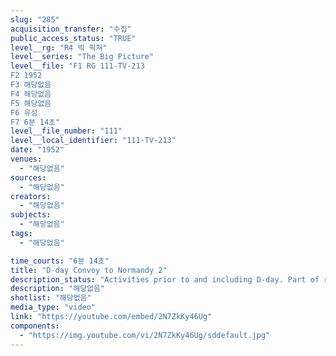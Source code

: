 ```yaml
---
slug: "285"
acquisition_transfer: "수집"
public_access_status: "TRUE"
level__rg: "R4 빅 픽쳐"
level__series: "The Big Picture"
level__file: "F1 RG 111-TV-213
F2 1952
F3 해당없음
F4 해당없음
F5 해당없음
F6 유성
F7 6분 14초"
level__file_number: "111"
level__local_identifier: "111-TV-213"
date: "1952"
venues: 
  - "해당없음"
sources: 
  - "해당없음"
creators: 
  - "해당없음"
subjects: 
  - "해당없음"
tags: 
  - "해당없음"

time_courts: "6분 14초"
title: "D-day Convoy to Normandy 2"
description_status: "Activities prior to and including D-day. Part of rifleman in invasion shown."
description: "해당없음"
shotlist: "해당없음"
media_type: "video"
link: "https://youtube.com/embed/2N7ZkKy46Ug"
components: 
  - "https://img.youtube.com/vi/2N7ZkKy46Ug/sddefault.jpg"
---
```

